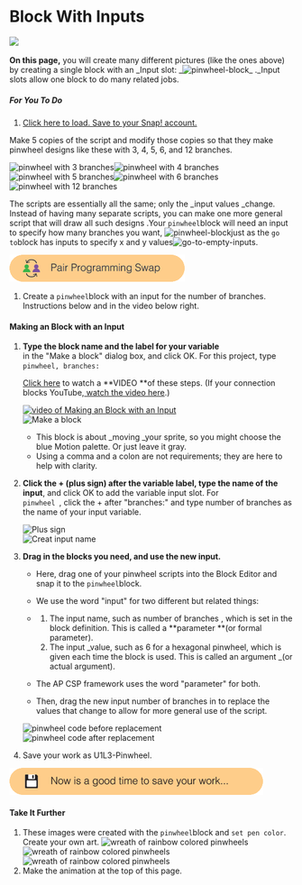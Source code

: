 # Block With Inputs

![](http://bjc.edc.org/bjc-r/img/1-introduction/Blockswith-Inputs_img/branchesCycle.gif)

**On this page,** you will create many different pictures \(like the ones above\) by creating a single block with an _Input slot: _![](http://bjc.edc.org/bjc-r/img/1-introduction/pinwheel-block.png "pinwheel-block")\_ .\_Input slots allow one block to do many related jobs.

##### For You To Do

1. [Click here to load. Save to your Snap! account.](http://snap.berkeley.edu/snapsource/snap.html#open:http://bjc.edc.org/bjc-r/prog/1-introduction/U1L3-Pinwheel.xml)

Make 5 copies of the script and modify those copies so that they make pinwheel designs like these with 3, 4, 5, 6, and 12 branches.

![](http://bjc.edc.org/bjc-r/img/1-introduction/Blockswith-Inputs_img/3.png "pinwheel with 3 branches")![](http://bjc.edc.org/bjc-r/img/1-introduction/Blockswith-Inputs_img/4.png "pinwheel with 4 branches")![](http://bjc.edc.org/bjc-r/img/1-introduction/Blockswith-Inputs_img/5.png "pinwheel with 5 branches")![](http://bjc.edc.org/bjc-r/img/1-introduction/Blockswith-Inputs_img/6.png "pinwheel with 6 branches")![](http://bjc.edc.org/bjc-r/img/1-introduction/Blockswith-Inputs_img/12.png "pinwheel with 12 branches")

The scripts are essentially all the same; only the \_input values \_change. Instead of having many separate scripts, you can make one more general script that will draw all such designs .Your `pinwheel`block will need an input to specify how many branches you want, ![](http://bjc.edc.org/bjc-r/img/1-introduction/pinwheel-block.png "pinwheel-block")just as the `go to`block has inputs to specify x and y values![](http://bjc.edc.org/bjc-r/img/1-introduction/go-to-empty-inputs.png "go-to-empty-inputs").

![](/assets/pair_programming.png)

1. Create a `pinwheel`block with an input for the number of branches. Instructions below and in the video below right.

#### **Making an Block with an Input**

1. **Type the block name and the label for your variable**  
   in the "Make a block" dialog box, and click OK. For this project, type  
   `pinwheel, branches:`

   [Click here](https://youtu.be/SG6DlrtjEwI?rel=0) to watch a **VIDEO **of these steps. \(If your connection blocks YouTube,[ watch the video here](http://scratch.mit.edu/discuss/youtube/SG6DlrtjEwI).\)

   [![](http://bjc.edc.org/bjc-r/img/1-introduction/Blockswith-Inputs_img/YouTubeVideoIcon.png "video of Making an Block with an Input")](https://youtu.be/SG6DlrtjEwI?rel=0)  
   ![](http://bjc.edc.org/bjc-r/img/1-introduction/Blockswith-Inputs_img/category.png "Make a block")

   * This block is about _moving _your sprite, so you might choose the blue Motion palette. Or just leave it gray.
   * Using a comma and a colon are not requirements; they are here to help with clarity.

2. **Click the + \(plus sign\) after the variable label, type the name of the input**, and click OK to add the variable input slot. For  
   `pinwheel `, click the + after "branches:" and type number of branches as the name of your input variable.

   ![](http://bjc.edc.org/bjc-r/img/1-introduction/Blockswith-Inputs_img/plusSign.png "Plus sign")  
   ![](http://bjc.edc.org/bjc-r/img/1-introduction/Blockswith-Inputs_img/inputName.png "Creat input name")

3. **Drag in the blocks you need, and use the new input.**

   * Here, drag one of your pinwheel scripts into the Block Editor and snap it to the `pinwheel`block.
   * We use the word "input" for two different but related things:

   * 1. The input name, such as number of branches , which is set in the block definition. This is called a **parameter **\(or formal parameter\).
     2. The input _value, such as 6 for a hexagonal pinwheel, which is given each time the block is used. This is called an argument _\(or actual argument\).
   * The AP CSP framework uses the word "parameter" for both.

   * Then, drag the new input number of branches in to replace the values that change to allow for more general use of the script.

   ![](http://bjc.edc.org/bjc-r/img/1-introduction/Blockswith-Inputs_img/blockwith21.png "pinwheel code before replacement")  
   ![](http://bjc.edc.org/bjc-r/img/1-introduction/Blockswith-Inputs_img/numberofbranches.png "pinwheel code after replacement")

4. Save your work as U1L3-Pinwheel.

![](/assets/save.png)

#### Take It Further

1. These images were created with the `pinwheel`block  and `set pen color`. Create your own art.
   ![](http://bjc.edc.org/bjc-r/img/1-introduction/Blockswith-Inputs_img/Wreath3.png "wreath of rainbow colored pinwheels")
   ![](http://bjc.edc.org/bjc-r/img/1-introduction/Blockswith-Inputs_img/Wreath1.png "wreath of rainbow colored pinwheels")
   ![](http://bjc.edc.org/bjc-r/img/1-introduction/Blockswith-Inputs_img/Wreath2.png "wreath of rainbow colored pinwheels")
2. Make the animation at the top of this page.



